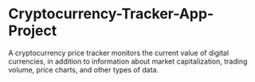# Cryptocurrency-Tracker-App-Project
A cryptocurrency price tracker monitors the current value of digital currencies, in addition to information about market capitalization, trading volume, price charts, and other types of data.
